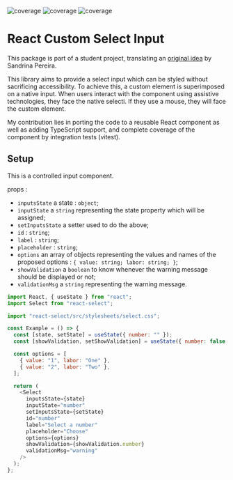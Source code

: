 ![coverage](https://img.shields.io/badge/for-React-blue)
![coverage](https://img.shields.io/badge/version-1.0.0-yellow)
![coverage](https://img.shields.io/badge/coverage-100-green)

# React Custom Select Input

This package is part of a student project, translating an [original idea](https://css-tricks.com/striking-a-balance-between-native-and-custom-select-elements/) by Sandrina Pereira.

This library aims to provide a select input which can be styled without sacrificing accessibility.
To achieve this, a custom element is superimposed on a native input.
When users interact with the component using assistive technologies, they face the native selecti. If they use a mouse, they will face the custom element.

My contribution lies in porting the code to a reusable React component as well as adding TypeScript support, and complete coverage of the component by integration tests (vitest).

## Setup

This is a controlled input component.

props :

- `inputsState` a state : `object`;
- `inputState` a `string` representing the state property which will be assigned;
- `setInputsState` a setter used to do the above;
- `id` : `string`;
- `label` : `string`;
- `placeholder` : `string`;
- `options` an array of objects representing the values and names of the proposed options : `{ value: string; labor: string; }`;
- `showValidation` a `boolean` to know whenever the warning message should be displayed or not;
- `validationMsg` a `string` representing the warning message.

```js
import React, { useState } from "react";
import Select from "react-select";

import "react-select/src/stylesheets/select.css";

const Example = () => {
  const [state, setState] = useState({ number: "" });
  const [showValidation, setShowValidation] = useState({ number: false });

  const options = [
    { value: "1", labor: "One" },
    { value: "2", labor: "Two" },
  ];

  return (
    <Select
      inputsState={state}
      inputState="number"
      setInputsState={setState}
      id="number"
      label="Select a number"
      placeholder="Choose"
      options={options}
      showValidation={showValidation.number}
      validationMsg="warning"
    />
  );
};
```
